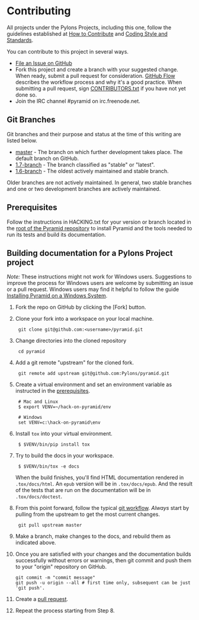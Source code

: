 Contributing
============

All projects under the Pylons Projects, including this one, follow the
guidelines established at [How to
Contribute](http://www.pylonsproject.org/community/how-to-contribute) and
[Coding Style and
Standards](http://docs.pylonsproject.org/en/latest/community/codestyle.html).

You can contribute to this project in several ways.

* [File an Issue on GitHub](https://github.com/Pylons/pyramid/issues)
* Fork this project and create a branch with your suggested change. When ready,
  submit a pull request for consideration. [GitHub
  Flow](https://guides.github.com/introduction/flow/index.html) describes the
  workflow process and why it's a good practice. When submitting a pull
  request, sign
  [CONTRIBUTORS.txt](https://github.com/Pylons/pyramid/blob/master/CONTRIBUTORS.txt)
  if you have not yet done so.
* Join the IRC channel #pyramid on irc.freenode.net.

Git Branches
------------
Git branches and their purpose and status at the time of this writing are
listed below.

* [master](https://github.com/Pylons/pyramid/) - The branch on which further
  development takes place. The default branch on GitHub.
* [1.7-branch](https://github.com/Pylons/pyramid/tree/1.7-branch) - The branch
  classified as "stable" or "latest".
* [1.6-branch](https://github.com/Pylons/pyramid/tree/1.6-branch) - The oldest
  actively maintained and stable branch.

Older branches are not actively maintained. In general, two stable branches and
one or two development branches are actively maintained.

Prerequisites
-------------

Follow the instructions in HACKING.txt for your version or branch located in
the [root of the Pyramid repository](https://github.com/Pylons/pyramid/) to
install Pyramid and the tools needed to run its tests and build its
documentation.

Building documentation for a Pylons Project project
---------------------------------------------------

*Note:* These instructions might not work for Windows users. Suggestions to
improve the process for Windows users are welcome by submitting an issue or a
pull request. Windows users may find it helpful to follow the guide [Installing
Pyramid on a Windows
System](http://docs.pylonsproject.org/projects/pyramid/en/latest/narr/install.html#installing-pyramid-on-a-windows-system).

1.  Fork the repo on GitHub by clicking the [Fork] button.
2.  Clone your fork into a workspace on your local machine.

         git clone git@github.com:<username>/pyramid.git

3.  Change directories into the cloned repository

         cd pyramid

4.  Add a git remote "upstream" for the cloned fork.

         git remote add upstream git@github.com:Pylons/pyramid.git

5.  Create a virtual environment and set an environment variable as instructed in the
    [prerequisites](https://github.com/Pylons/pyramid/blob/master/HACKING.txt#L55-L58).

         # Mac and Linux
         $ export VENV=~/hack-on-pyramid/env

         # Windows
         set VENV=c:\hack-on-pyramid\env

6.  Install `tox` into your virtual environment.

         $ $VENV/bin/pip install tox

7.  Try to build the docs in your workspace.

         $ $VENV/bin/tox -e docs

     When the build finishes, you'll find HTML documentation rendered in
     `.tox/docs/html`. An `epub` version will be in `.tox/docs/epub`. And the
     result of the tests that are run on the documentation will be in
     `.tox/docs/doctest`.

8.  From this point forward, follow the typical [git
    workflow](https://help.github.com/articles/what-is-a-good-git-workflow/).
    *Always* start by pulling from the upstream to get the most current changes.

         git pull upstream master

9.  Make a branch, make changes to the docs, and rebuild them as indicated above.

10.  Once you are satisfied with your changes and the documentation builds
     successfully without errors or warnings, then git commit and push them to
     your "origin" repository on GitHub.

         git commit -m "commit message"
         git push -u origin --all # first time only, subsequent can be just 'git push'.

11.  Create a [pull request](https://help.github.com/articles/using-pull-requests/).

12.  Repeat the process starting from Step 8.
